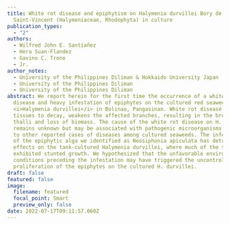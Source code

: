 ```yaml
---
title: White rot disease and epiphytism on Halymenia durvillei Bory de
  Saint-Vincent (Halymeniaceae, Rhodophyta) in culture
publication_types:
  - "2"
authors:
  - Wilfred John E. Santiañez
  - Hera Suan-Flandez
  - Gavino C. Trono
  - Jr.
author_notes:
  - University of the Philippines Diliman & Hokkaido University Japan
  - University of the Philippines Diliman
  - University of the Philippines Diliman
abstract: We report herein for the first time the occurrence of a white rot
  disease and heavy infestation of epiphytes on the cultured red seaweed
  <i>Halymenia durvillei</i> in Bolinao, Pangasinan. White rot disease causes
  tissues to decay, weakens the affected branches, resulting in the breakage of
  thalli and loss of biomass. The cause of the white rot disease on H. durvillei
  remains unknown but may be associated with pathogenic microorganisms similar
  to other reported cases of diseases among cultured seaweeds. The infestation
  of the epiphytic alga we identified as Neosiphonia apiculata has detrimental
  effects on the tank-cultured Halymenia durvillei, where much of the thalli
  exhibited stunted growth. We hypothesized that the unfavorable environmental
  conditions preceding the infestation may have triggered the uncontrolled
  proliferation of the epiphytes on the cultured H. durvillei.
draft: false
featured: false
image:
  filename: featured
  focal_point: Smart
  preview_only: false
date: 2022-07-17T09:11:57.060Z
---
```


